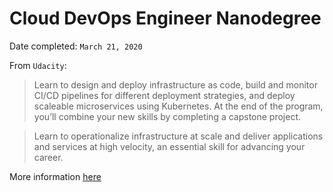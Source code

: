 # Cloud DevOps Engineer Nanodegree

Date completed: `March 21, 2020`

From `Udacity`:

> Learn to design and deploy infrastructure as code, build and monitor CI/CD pipelines for different deployment strategies, and deploy scaleable microservices using Kubernetes. At the end of the program, you’ll combine your new skills by completing a capstone project.

> Learn to operationalize infrastructure at scale and deliver applications and services at high velocity, an essential skill for advancing your career.

More information [here](https://www.udacity.com/course/cloud-dev-ops-nanodegree--nd9991)
